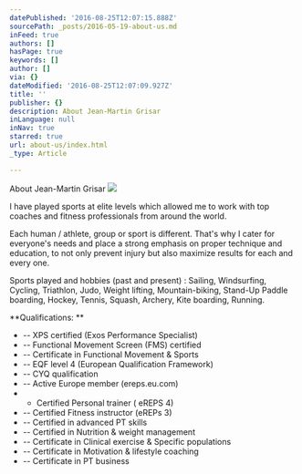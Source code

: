 ```yaml
---
datePublished: '2016-08-25T12:07:15.888Z'
sourcePath: _posts/2016-05-19-about-us.md
inFeed: true
authors: []
hasPage: true
keywords: []
author: []
via: {}
dateModified: '2016-08-25T12:07:09.927Z'
title: ''
publisher: {}
description: About Jean-Martin Grisar
inLanguage: null
inNav: true
starred: true
url: about-us/index.html
_type: Article

---
```

About Jean-Martin Grisar
![](https://the-grid-user-content.s3-us-west-2.amazonaws.com/4a9d69e4-ff04-40bf-b897-51a472288c50.jpg)

I have played sports at elite levels which allowed me to work with top coaches and fitness professionals from around the world.

Each human / athlete, group or sport is different. That's why I cater for everyone's needs and place a strong emphasis on proper technique and education, to not only prevent injury but also maximize results for each and every one.

Sports played and hobbies (past and present) : Sailing, Windsurfing, Cycling, Triathlon, Judo, Weight lifting, Mountain-biking, Stand-Up Paddle boarding, Hockey, Tennis, Squash, Archery, Kite boarding, Running.

**Qualifications: **

* -- XPS certified (Exos Performance Specialist)
* -- Functional Movement Screen (FMS) certified
* -- Certificate in Functional Movement & Sports
* -- EQF level 4 (European Qualification Framework)
* -- CYQ qualification
* -- Active Europe member (ereps.eu.com)
* - Certified Personal trainer ( eREPS 4)
* -- Certified Fitness instructor (eREPs 3)
* -- Certified in advanced PT skills
* -- Certified in Nutrition & weight management
* -- Certificate in Clinical exercise & Specific populations
* -- Certificate in Motivation & lifestyle coaching
* -- Certificate in PT business